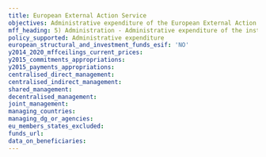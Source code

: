 ```yaml
---
title: European External Action Service
objectives: Administrative expenditure of the European External Action Service.
mff_heading: 5) Administration - Administrative expenditure of the institutions
policy_supported: Administrative expenditure
european_structural_and_investment_funds_esif: 'NO'
y2014_2020_mffceilings_current_prices: 
y2015_commitments_appropriations: 
y2015_payments_appropriations: 
centralised_direct_management: 
centralised_indirect_management: 
shared_management: 
decentralised_management: 
joint_management: 
managing_countries: 
managing_dg_or_agencies: 
eu_members_states_excluded: 
funds_url: 
data_on_beneficiaries: 
---
```

